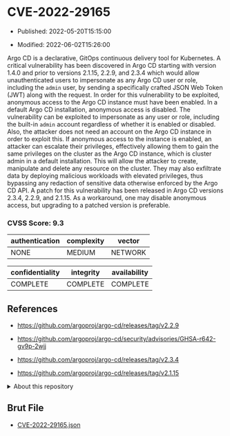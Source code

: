 # CVE-2022-29165

- Published: 2022-05-20T15:15:00

- Modified: 2022-06-02T15:26:00

Argo CD is a declarative, GitOps continuous delivery tool for Kubernetes. A critical vulnerability has been discovered in Argo CD starting with version 1.4.0 and prior to versions 2.1.15, 2.2.9, and 2.3.4 which would allow unauthenticated users to impersonate as any Argo CD user or role, including the `admin` user, by sending a specifically crafted JSON Web Token (JWT) along with the request. In order for this vulnerability to be exploited, anonymous access to the Argo CD instance must have been enabled. In a default Argo CD installation, anonymous access is disabled. The vulnerability can be exploited to impersonate as any user or role, including the built-in `admin` account regardless of whether it is enabled or disabled. Also, the attacker does not need an account on the Argo CD instance in order to exploit this. If anonymous access to the instance is enabled, an attacker can escalate their privileges, effectively allowing them to gain the same privileges on the cluster as the Argo CD instance, which is cluster admin in a default installation. This will allow the attacker to create, manipulate and delete any resource on the cluster. They may also exfiltrate data by deploying malicious workloads with elevated privileges, thus bypassing any redaction of sensitive data otherwise enforced by the Argo CD API. A patch for this vulnerability has been released in Argo CD versions 2.3.4, 2.2.9, and 2.1.15. As a workaround, one may disable anonymous access, but upgrading to a patched version is preferable.

### CVSS Score: **9.3**

| authentication | complexity | vector |
| --- | --- | --- |
| NONE | MEDIUM | NETWORK |

| confidentiality | integrity | availability |
| --- | --- | --- |
| COMPLETE | COMPLETE | COMPLETE |

## References

* https://github.com/argoproj/argo-cd/releases/tag/v2.2.9

* https://github.com/argoproj/argo-cd/security/advisories/GHSA-r642-gv9p-2wjj

* https://github.com/argoproj/argo-cd/releases/tag/v2.3.4

* https://github.com/argoproj/argo-cd/releases/tag/v2.1.15

<details>
<summary>About this repository</summary> 

  This repository is part of the project [Live Hack CVE](https://github.com/Live-Hack-CVE). Main website can be found [www.live-hack.org](https://www.live-hack.org) 
  
  Made by [Sn0wAlice](https://github.com/Sn0wAlice) for the people that care about security and need to have a feed of the latest CVEs. Hope you enjoy it, don't forget to star the repo and follow me on [Twitter](https://twitter.com/Sn0wAlice) and [Github](https://github.com/Sn0wAlice). And that is my [personnal website](https://www.alice-snow.me/)

  - [Home Page](https://github.com/Live-Hack-CVE)
  - [Framework](https://github.com/Live-Hack-CVE/cve-framework)
  - [CVE database](https://github.com/Live-Hack-CVE/full_database)
  - [Changelog](https://github.com/Live-Hack-CVE/Changelog)
</details>

## Brut File

* [CVE-2022-29165.json](https://raw.githubusercontent.com/Live-Hack-CVE/full_database/main/cves/2022/CVE-2022-29165.json)

